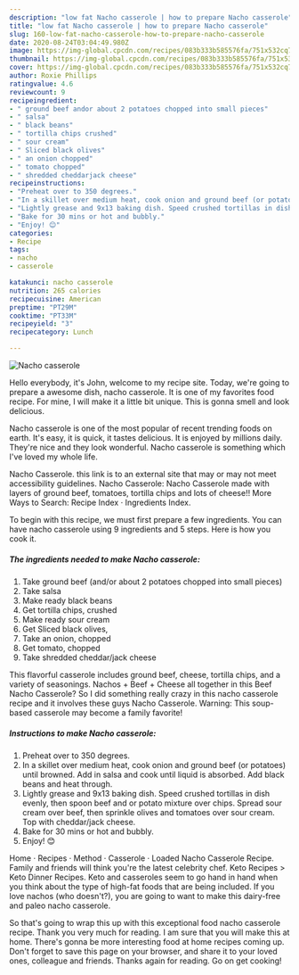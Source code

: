 ```yaml
---
description: "low fat Nacho casserole | how to prepare Nacho casserole"
title: "low fat Nacho casserole | how to prepare Nacho casserole"
slug: 160-low-fat-nacho-casserole-how-to-prepare-nacho-casserole
date: 2020-08-24T03:04:49.980Z
image: https://img-global.cpcdn.com/recipes/083b333b585576fa/751x532cq70/nacho-casserole-recipe-main-photo.jpg
thumbnail: https://img-global.cpcdn.com/recipes/083b333b585576fa/751x532cq70/nacho-casserole-recipe-main-photo.jpg
cover: https://img-global.cpcdn.com/recipes/083b333b585576fa/751x532cq70/nacho-casserole-recipe-main-photo.jpg
author: Roxie Phillips
ratingvalue: 4.6
reviewcount: 9
recipeingredient:
- " ground beef andor about 2 potatoes chopped into small pieces"
- " salsa"
- " black beans"
- " tortilla chips crushed"
- " sour cream"
- " Sliced black olives"
- " an onion chopped"
- " tomato chopped"
- " shredded cheddarjack cheese"
recipeinstructions:
- "Preheat over to 350 degrees."
- "In a skillet over medium heat, cook onion and ground beef (or potatoes) until browned. Add in salsa and cook until liquid is absorbed. Add black beans and heat through."
- "Lightly grease and 9x13 baking dish. Speed crushed tortillas in dish evenly, then spoon beef and or potato mixture over chips. Spread sour cream over beef, then sprinkle olives and tomatoes over sour cream. Top with cheddar/jack cheese."
- "Bake for 30 mins or hot and bubbly."
- "Enjoy! 😊"
categories:
- Recipe
tags:
- nacho
- casserole

katakunci: nacho casserole 
nutrition: 265 calories
recipecuisine: American
preptime: "PT29M"
cooktime: "PT33M"
recipeyield: "3"
recipecategory: Lunch

---
```



![Nacho casserole](https://img-global.cpcdn.com/recipes/083b333b585576fa/751x532cq70/nacho-casserole-recipe-main-photo.jpg)

Hello everybody, it's John, welcome to my recipe site. Today, we're going to prepare a awesome dish, nacho casserole. It is one of my favorites food recipe. For mine, I will make it a little bit unique. This is gonna smell and look delicious.

Nacho casserole is one of the most popular of recent trending foods on earth. It's easy, it is quick, it tastes delicious. It is enjoyed by millions daily. They're nice and they look wonderful. Nacho casserole is something which I've loved my whole life.

Nacho Casserole. this link is to an external site that may or may not meet accessibility guidelines. Nacho Casserole: Nacho Casserole made with layers of ground beef, tomatoes, tortilla chips and lots of cheese!! More Ways to Search: Recipe Index · Ingredients Index.


To begin with this recipe, we must first prepare a few ingredients. You can have nacho casserole using 9 ingredients and 5 steps. Here is how you cook it.

<!--inarticleads1-->

##### The ingredients needed to make Nacho casserole:

1. Take  ground beef (and/or about 2 potatoes chopped into small pieces)
1. Take  salsa
1. Make ready  black beans
1. Get  tortilla chips, crushed
1. Make ready  sour cream
1. Get  Sliced black olives,
1. Take  an onion, chopped
1. Get  tomato, chopped
1. Take  shredded cheddar/jack cheese


This flavorful casserole includes ground beef, cheese, tortilla chips, and a variety of seasonings. Nachos + Beef + Cheese all together in this Beef Nacho Casserole? So I did something really crazy in this nacho casserole recipe and it involves these guys Nacho Casserole. Warning: This soup-based casserole may become a family favorite! 

<!--inarticleads2-->

##### Instructions to make Nacho casserole:

1. Preheat over to 350 degrees.
1. In a skillet over medium heat, cook onion and ground beef (or potatoes) until browned. Add in salsa and cook until liquid is absorbed. Add black beans and heat through.
1. Lightly grease and 9x13 baking dish. Speed crushed tortillas in dish evenly, then spoon beef and or potato mixture over chips. Spread sour cream over beef, then sprinkle olives and tomatoes over sour cream. Top with cheddar/jack cheese.
1. Bake for 30 mins or hot and bubbly.
1. Enjoy! 😊


Home · Recipes · Method · Casserole · Loaded Nacho Casserole Recipe. Family and friends will think you&#39;re the latest celebrity chef. Keto Recipes &gt; Keto Dinner Recipes. Keto and casseroles seem to go hand in hand when you think about the type of high-fat foods that are being included. If you love nachos (who doesn&#39;t?), you are going to want to make this dairy-free and paleo nacho casserole. 

So that's going to wrap this up with this exceptional food nacho casserole recipe. Thank you very much for reading. I am sure that you will make this at home. There's gonna be more interesting food at home recipes coming up. Don't forget to save this page on your browser, and share it to your loved ones, colleague and friends. Thanks again for reading. Go on get cooking!
